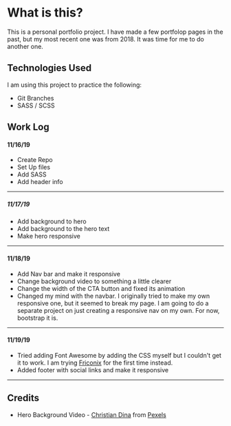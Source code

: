 # What is this?

This is a personal portfolio project. I have made a few portfolop pages in the past, but my most recent one was from 2018. It was time for me to do another one.

## Technologies Used

I am using this project to practice the following:

- Git Branches
- SASS / SCSS

## Work Log

#### 11/16/19

- Create Repo
- Set Up files
- Add SASS
- Add header info

---

##### 11/17/19

- Add background to hero
- Add background to the hero text
- Make hero responsive

---

#### 11/18/19

- Add Nav bar and make it responsive
- Change background video to something a little clearer
- Change the width of the CTA button and fixed its animation
- Changed my mind with the navbar. I originally tried to make my own responsive one, but it seemed to break my page. I am going to do a separate project on just creating a responsive nav on my own. For now, bootstrap it is.

---

#### 11/19/19

- Tried adding Font Awesome by adding the CSS myself but I couldn't get it to work. I am trying [Friconix]() for the first time instead.
- Added footer with social links and make it responsive

---

## Credits

- Hero Background Video - [Christian Dina](https://www.pexels.com/@cristian-dina-924373) from [Pexels](https://pexels.com)
